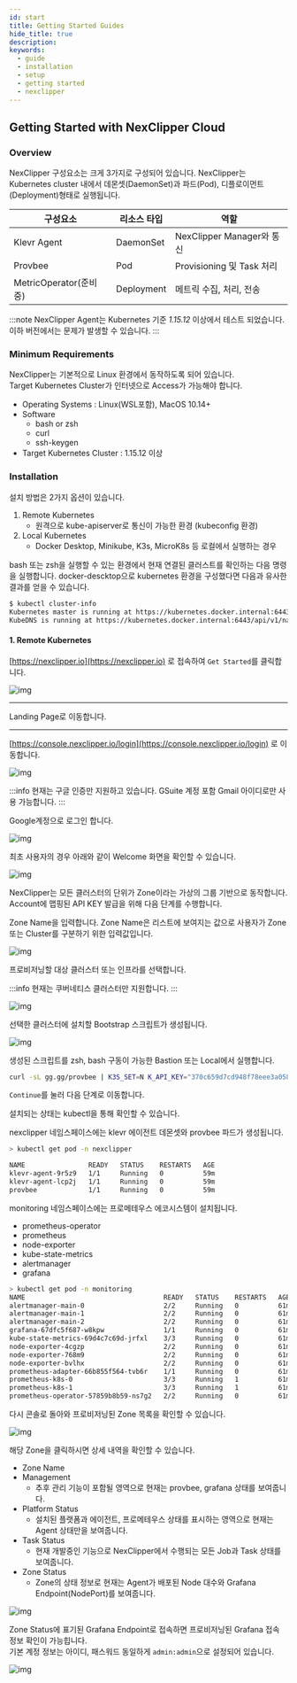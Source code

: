 ```yaml
---
id: start
title: Getting Started Guides
hide_title: true
description: 
keywords:
  - guide
  - installation
  - setup
  - getting started
  - nexclipper
---
```


## Getting Started with NexClipper Cloud

### Overview

NexClipper 구성요소는 크게 3가지로 구성되어 있습니다.
NexClipper는 Kubernetes cluster 내에서 데몬셋(DaemonSet)과 파드(Pod), 디플로이먼트(Deployment)형태로 실행됩니다. 

|구성요소|리소스 타입|역할|
|---|---|---|
|Klevr Agent|DaemonSet|NexClipper Manager와 통신|
|Provbee|Pod|Provisioning 및 Task 처리|
|MetricOperator(준비중)|Deployment|메트릭 수집, 처리, 전송|

:::note
NexClipper Agent는 Kubernetes 기준 *1.15.12* 이상에서 테스트 되었습니다. 이하 버전에서는 문제가 발생할 수 있습니다.
:::

### Minimum Requirements

NexClipper는 기본적으로 Linux 환경에서 동작하도록 되어 있습니다.   
Target Kubernetes Cluster가 인터넷으로 Access가 가능해야 합니다.   

* Operating Systems : Linux(WSL포함), MacOS 10.14+
* Software
  * bash or zsh
  * curl
  * ssh-keygen
* Target Kubernetes Cluster : 1.15.12 이상


### Installation

설치 방법은 2가지 옵션이 있습니다. 

1. Remote Kubernetes
   * 원격으로 kube-apiserver로 통신이 가능한 환경 (kubeconfig 환경)
2. Local Kubernetes
   * Docker Desktop, Minikube, K3s, MicroK8s 등 로컬에서 실행하는 경우

bash 또는 zsh을 실행할 수 있는 환경에서 현재 연결된 클러스트를 확인하는 다음 명령을 실행합니다.
docker-descktop으로 kubernetes 환경을 구성했다면 다음과 유사한 결과를 얻을 수 있습니다. 
```bash
$ kubectl cluster-info
Kubernetes master is running at https://kubernetes.docker.internal:6443
KubeDNS is running at https://kubernetes.docker.internal:6443/api/v1/namespaces/kube-system/services/kube-dns:dns/proxy

```

#### 1. Remote Kubernetes

[https://nexclipper.io](https://nexclipper.io) 로 접속하여 `Get Started`를 클릭합니다.

![img](../static/img/nc-start.png)



---
Landing Page로 이동합니다.

---

[https://console.nexclipper.io/login](https://console.nexclipper.io/login) 로 이동합니다.

![img](../static/img/nc-login.png)

:::info
현재는 구글 인증만 지원하고 있습니다. GSuite 계정 포함 Gmail 아이디로만 사용 가능합니다.
:::

Google계정으로 로그인 합니다.

![img](../static/img/nc-login-google.png)

최초 사용자의 경우 아래와 같이 Welcome 화면을 확인할 수 있습니다.

![img](../static/img/nc-welcome.png)

NexClipper는 모든 클러스터의 단위가 Zone이라는 가상의 그룹 기반으로 동작합니다. Account에 맵핑된 API KEY 발급을 위해 다음 단계를 수행합니다.

Zone Name을 입력합니다. Zone Name은 리스트에 보여지는 값으로 사용자가 Zone 또는 Cluster를 구분하기 위한 입력값입니다.

![img](../static/img/nc-create-zone.png)

프로비저닝할 대상 클러스터 또는 인프라를 선택합니다. 

:::info
현재는 쿠버네티스 클러스터만 지원합니다.
:::

![img](../static/img/nc-select-platform.png)

선택한 클러스터에 설치할 Bootstrap 스크립트가 생성됩니다.

![img](../static/img/nc-bootstrap.png)

생성된 스크립트를 zsh, bash 구동이 가능한 Bastion 또는 Local에서 실행합니다.

```sh
curl -sL gg.gg/provbee | K3S_SET=N K_API_KEY="370c659d7cd948f78eee3a0581a099ba" K_PLATFORM="kubernetes" K_MANAGER_URL="https://console.nexclipper.io:8090" K_ZONE_ID="76" bash
```

`Continue`를 눌러 다음 단계로 이동합니다. 

설치되는 상태는 kubectl을 통해 확인할 수 있습니다.

nexclipper 네임스페이스에는 klevr 에이전트 데몬셋와 provbee 파드가 생성됩니다.   

```sh
> kubectl get pod -n nexclipper

NAME                READY   STATUS    RESTARTS   AGE
klevr-agent-9r5z9   1/1     Running   0          59m
klevr-agent-lcp2j   1/1     Running   0          59m
provbee             1/1     Running   0          59m
```

monitoring 네임스페이스에는 프로메테우스 에코시스템이 설치됩니다.

* prometheus-operator
* prometheus
* node-exporter
* kube-state-metrics
* alertmanager
* grafana

```sh
> kubectl get pod -n monitoring
NAME                                   READY   STATUS    RESTARTS   AGE
alertmanager-main-0                    2/2     Running   0          61m
alertmanager-main-1                    2/2     Running   0          61m
alertmanager-main-2                    2/2     Running   0          61m
grafana-67dfc5f687-w8kpw               1/1     Running   0          61m
kube-state-metrics-69d4c7c69d-jrfxl    3/3     Running   0          61m
node-exporter-4cgzp                    2/2     Running   0          61m
node-exporter-768m9                    2/2     Running   0          61m
node-exporter-bvlhx                    2/2     Running   0          61m
prometheus-adapter-66b855f564-tvb6r    1/1     Running   0          61m
prometheus-k8s-0                       3/3     Running   1          61m
prometheus-k8s-1                       3/3     Running   1          61m
prometheus-operator-57859b8b59-ns7g2   2/2     Running   0          61m
```

다시 콘솔로 돌아와 프로비저닝된 Zone 목록을 확인할 수 있습니다.   

![img](../static/img/nc-dashboard.png)

해당 Zone을 클릭하시면 상세 내역을 확인할 수 있습니다.

* Zone Name
* Management
  * 추후 관리 기능이 포함될 영역으로 현재는 provbee, grafana 상태를 보여줍니다.
* Platform Status
  * 설치된 플랫폼과 에이전트, 프로메테우스 상태를 표시하는 영역으로 현재는 Agent 상태만을 보여줍니다.
* Task Status
  * 현재 개발중인 기능으로 NexClipper에서 수행되는 모든 Job과 Task 상태를 보여줍니다.
* Zone Status
  * Zone의 상태 정보로 현재는 Agent가 배포된 Node 대수와 Grafana Endpoint(NodePort)를 보여줍니다. 

![img](../static/img/nc-detail.png)

Zone Status에 표기된 Grafana Endpoint로 접속하면 프로비저닝된 Grafana 접속 정보 확인이 가능힙니다.   
기본 계정 정보는 아이디, 패스워드 동일하게 `admin:admin`으로 설정되어 있습니다.

![img](../static/img/nc-grafana.png)


